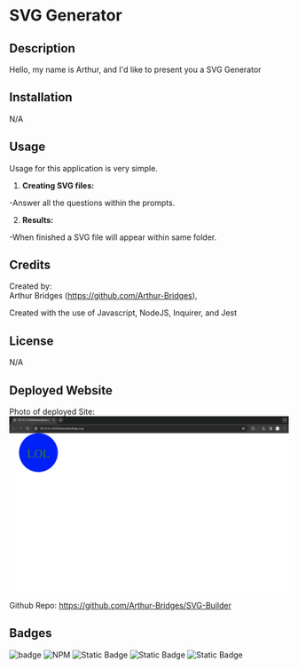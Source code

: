 # SVG Generator

## Description

Hello, my name is Arthur, and I'd like to present you a SVG Generator

## Installation

N/A

## Usage

Usage for this application is very simple. 

1. **Creating SVG files:**

-Answer all the questions within the prompts.

2. **Results:**

-When finished a SVG file will appear within same folder.



## Credits

Created by:   
Arthur Bridges (https://github.com/Arthur-Bridges),     
  

Created with the use of Javascript, NodeJS, Inquirer, and Jest

## License

N/A

## Deployed Website

Photo of deployed Site: ![Alt text](<Screenshot 2023-11-01 at 9.57.55 PM.png>)

Github Repo: https://github.com/Arthur-Bridges/SVG-Builder

## Badges


![badge](https://img.shields.io/badge/Arthurs%20badge-2EB107)
![NPM](https://img.shields.io/npm/l/Express)
![Static Badge](https://img.shields.io/badge/Javascript-%23F7DF1E?logo=javascript&labelColor=black)
![Static Badge](https://img.shields.io/badge/NodeJS-%23339933?logo=nodeJS&labelColor=black)
![Static Badge](https://img.shields.io/badge/Github-%23181717?logo=github&labelColor=black)


